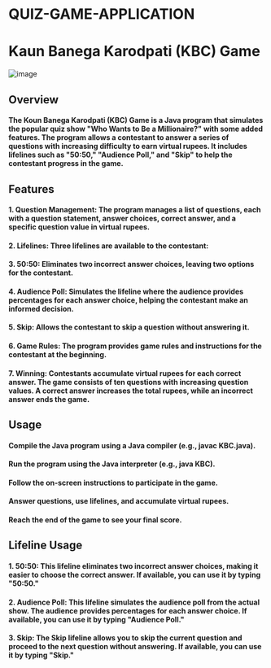 # QUIZ-GAME-APPLICATION
# Kaun Banega Karodpati (KBC) Game
![image](https://github.com/POORNIMA-MC/QUIZ-GAME-APPLICATION/assets/94465883/77d0b738-5d3c-4972-b73a-5ab3d777f4a1)


## Overview
#### The Koun Banega Karodpati (KBC) Game is a Java program that simulates the popular quiz show "Who Wants to Be a Millionaire?" with some added features. The program allows a contestant to answer a series of questions with increasing difficulty to earn virtual rupees. It includes lifelines such as "50:50," "Audience Poll," and "Skip" to help the contestant progress in the game.

## Features
#### 1. Question Management: The program manages a list of questions, each with a question statement, answer choices, correct answer, and a specific question value in virtual rupees.
#### 2. Lifelines: Three lifelines are available to the contestant:
#### 3. 50:50: Eliminates two incorrect answer choices, leaving two options for the contestant.
#### 4. Audience Poll: Simulates the lifeline where the audience provides percentages for each answer choice, helping the contestant make an informed decision.
#### 5. Skip: Allows the contestant to skip a question without answering it.
#### 6. Game Rules: The program provides game rules and instructions for the contestant at the beginning.
#### 7. Winning: Contestants accumulate virtual rupees for each correct answer. The game consists of ten questions with increasing question values. A correct answer increases the total rupees, while an incorrect answer ends the game.

## Usage
#### Compile the Java program using a Java compiler (e.g., javac KBC.java).
#### Run the program using the Java interpreter (e.g., java KBC).
#### Follow the on-screen instructions to participate in the game.
#### Answer questions, use lifelines, and accumulate virtual rupees.
#### Reach the end of the game to see your final score.

## Lifeline Usage
#### 1. 50:50: This lifeline eliminates two incorrect answer choices, making it easier to choose the correct answer. If available, you can use it by typing "50:50."
#### 2. Audience Poll: This lifeline simulates the audience poll from the actual show. The audience provides percentages for each answer choice. If available, you can use it by typing "Audience Poll."
#### 3. Skip: The Skip lifeline allows you to skip the current question and proceed to the next question without answering. If available, you can use it by typing "Skip."
